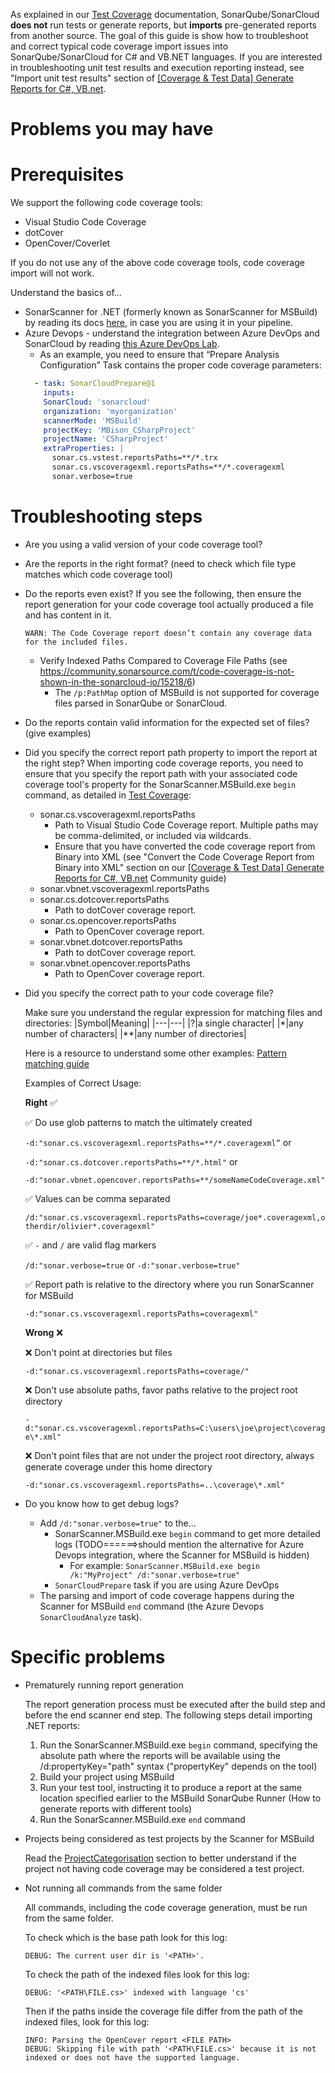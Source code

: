 As explained in our [Test Coverage](https://docs.sonarqube.org/latest/analysis/coverage/) documentation, SonarQube/SonarCloud **does not** run tests or generate reports, but **imports** pre-generated reports from another source. The goal of this guide is show how to troubleshoot and correct typical code coverage import issues into SonarQube/SonarCloud for C# and VB.NET languages. If you are interested in troubleshooting unit test results and execution reporting instead, see "Import unit test results" section of [[Coverage & Test Data] Generate Reports for C#, VB.net](https://community.sonarsource.com/t/coverage-test-data-generate-reports-for-c-vb-net/9871).

# Problems you may have

# Prerequisites

We support the following code coverage tools:

* Visual Studio Code Coverage
* dotCover
* OpenCover/Coverlet

If you do not use any of the above code coverage tools, code coverage import will not work.

Understand the basics of...
* SonarScanner for .NET (formerly known as SonarScanner for MSBuild) by reading its docs [here](https://docs.sonarqube.org/latest/analysis/scan/sonarscanner-for-msbuild/), in case you are using it in your pipeline.
* Azure Devops - understand the integration between Azure DevOps and SonarCloud by reading [this Azure DevOps Lab](https://azuredevopslabs.com//labs/vstsextend/sonarcloud/).
  * As an example, you need to ensure that “Prepare Analysis Configuration” Task contains the proper code coverage parameters:
  ```yaml
    - task: SonarCloudPrepare@1
      inputs:
      SonarCloud: 'sonarcloud'
      organization: 'myorganization'
      scannerMode: 'MSBuild'
      projectKey: 'MBison_CSharpProject'
      projectName: 'CSharpProject'
      extraProperties: |
        sonar.cs.vstest.reportsPaths=**/*.trx
        sonar.cs.vscoveragexml.reportsPaths=**/*.coveragexml
        sonar.verbose=true
    ```

# Troubleshooting steps

* Are you using a valid version of your code coverage tool?

* Are the reports in the right format? (need to check which file type matches which code coverage tool)

* Do the reports even exist?
 If you see the following, then ensure the report generation for your code coverage tool actually produced a file and has content in it.
 
     ```
     WARN: The Code Coverage report doesn’t contain any coverage data for the included files.
     ```
 
    * Verify Indexed Paths Compared to Coverage File Paths
 (see https://community.sonarsource.com/t/code-coverage-is-not-shown-in-the-sonarcloud-io/15218/6)
      * The `/p:PathMap` option of MSBuild is not supported for coverage files parsed in SonarQube or SonarCloud.
* Do the reports contain valid information for the expected set of files? (give examples)

* Did you specify the correct report path property to import the report at the right step?
When importing code coverage reports, you need to ensure that you specify the report path with your associated code coverage tool's property for the SonarScanner.MSBuild.exe `begin` command, as detailed in [Test Coverage](https://docs.sonarqube.org/latest/analysis/coverage/):

    * sonar.cs.vscoveragexml.reportsPaths
        * Path to Visual Studio Code Coverage report. Multiple paths may be comma-delimited, or included via wildcards.
        * Ensure that you have converted the code coverage report from Binary into XML (see "Convert the Code Coverage Report from Binary into XML" section on our [[Coverage & Test Data] Generate Reports for C#, VB.net](https://community.sonarsource.com/t/coverage-test-data-generate-reports-for-c-vb-net/9871) Community guide)
    * sonar.vbnet.vscoveragexml.reportsPaths
    * sonar.cs.dotcover.reportsPaths
        * Path to dotCover coverage report.
    * sonar.cs.opencover.reportsPaths
        * Path to OpenCover coverage report.
    * sonar.vbnet.dotcover.reportsPaths
        * Path to dotCover coverage report.
    * sonar.vbnet.opencover.reportsPaths
        * Path to OpenCover coverage report.

* Did you specify the correct path to your code coverage file?

    Make sure you understand the regular expression for matching files and directories:
    |Symbol|Meaning|
    |---|---|
    |?|a single character|
    |*|any number of characters|
    |**|any number of directories|
    
    Here is a resource to understand some other examples: [Pattern matching guide](https://confluence.atlassian.com/fisheye/pattern-matching-guide-960155410.html)

    Examples of Correct Usage:
    
    **Right** ✅
    
    ✅ Do use glob patterns to match the ultimately created
    
    ```-d:"sonar.cs.vscoveragexml.reportsPaths=**/*.coveragexml”``` or
    
    ```-d:"sonar.cs.dotcover.reportsPaths=**/*.html"``` or
    
    ```-d:"sonar.vbnet.opencover.reportsPaths=**/someNameCodeCoverage.xml"```
    
    ✅ Values can be comma separated
    
    ```/d:"sonar.cs.vscoveragexml.reportsPaths=coverage/joe*.coveragexml,otherdir/olivier*.coveragexml"```
    
    ✅ `-` and `/` are valid flag markers
    
    ```/d:"sonar.verbose=true``` or
    ```-d:"sonar.verbose=true"``` 
  
    ✅ Report path is relative to the directory where you run SonarScanner for MSBuild 
    
    ```-d:"sonar.cs.vscoveragexml.reportsPaths=coveragexml"```
    
    **Wrong** ❌
    
    ❌  Don't point at directories but files
    
    ```-d:"sonar.cs.vscoveragexml.reportsPaths=coverage/"```
        
    ❌ Don't use absolute paths, favor paths relative to the project root directory
    
    ```-d:"sonar.cs.vscoveragexml.reportsPaths=C:\users\joe\project\coverage\*.xml"```
        
    ❌ Don't point files that are not under the project root directory, always generate coverage under this home directory
  
    ```-d:"sonar.cs.vscoveragexml.reportsPaths=..\coverage\*.xml"```

* Do you know how to get debug logs?

    * Add `/d:"sonar.verbose=true"` to the...
        * SonarScanner.MSBuild.exe `begin` command to get more detailed logs (TODO======>should mention the alternative for Azure Devops integration, where the Scanner for MSBuild is hidden)
            * For example: `SonarScanner.MSBuild.exe begin /k:"MyProject" /d:"sonar.verbose=true"`
        * `SonarCloudPrepare` task if you are using Azure DevOps
    * The parsing and import of code coverage happens during the Scanner for MSBuild `end` command (the Azure Devops `SonarCloudAnalyze` task).

# Specific problems

* Prematurely running report generation

    The report generation process must be executed after the build step and before the end scanner end step. The following steps detail importing .NET reports:

    1. Run the SonarScanner.MSBuild.exe `begin` command, specifying the absolute path where the reports will be available using the /d:propertyKey="path" syntax ("propertyKey" depends on the tool)
    2. Build your project using MSBuild
    3. Run your test tool, instructing it to produce a report at the same location specified earlier to the MSBuild SonarQube Runner (How to generate reports with different tools)
    4. Run the SonarScanner.MSBuild.exe `end` command

* Projects being considered as test projects by the Scanner for MSBuild

    Read the [ProjectCategorisation](https://github.com/SonarSource/sonar-scanner-msbuild/wiki/Analysis-of-product-projects-vs.-test-projects#project-categorisation) section to better understand if the project not having code coverage may be considered a test project.

* Not running all commands from the same folder

    All commands, including the code coverage generation, must be run from the same folder.
    
    To check which is the base path look for this log:
    
    ```
    DEBUG: The current user dir is '<PATH>'.
    ```
    
    To check the path of the indexed files look for this log:
    
    ```
    DEBUG: '<PATH\FILE.cs>' indexed with language 'cs'
    ```
    
    Then if the paths inside the coverage file differ from the path of the indexed files, look for this log:
    
    ```
    INFO: Parsing the OpenCover report <FILE PATH>
    DEBUG: Skipping file with path '<PATH\FILE.cs>' because it is not indexed or does not have the supported language.
    ```
